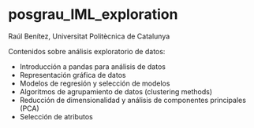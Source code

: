 # posgrau_IML_exploration

Raúl Benítez, Universitat Politècnica de Catalunya

Contenidos sobre análisis exploratorio de datos:

- Introducción a pandas para análisis de datos
- Representación gráfica de datos
- Modelos de regresión y selección de modelos
- Algoritmos de agrupamiento de datos (clustering methods)
- Reducción de dimensionalidad y análisis de componentes principales (PCA)
- Selección de atributos



